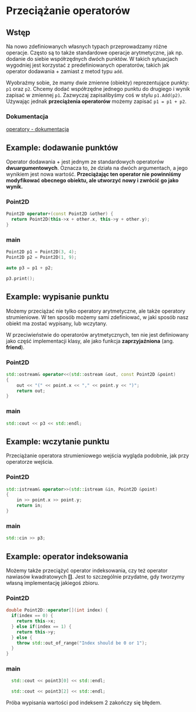 # Przeciążanie operatorów

## Wstęp

Na nowo zdefiniowanych własnych typach przeprowadzamy różne operacje.
Często są to także standardowe operacje arytmetyczne, jak np. dodanie do siebie współrzędnych dwóch punktów.
W takich sytuacjach wygodniej jest korzystać z predefiniowanych operatorów, takich jak operator dodawania $+$ zamiast z metod typu ``add``.

Wyobraźmy sobie, że mamy dwie zmienne (obiekty) reprezentujące punkty: ``p1`` oraz ``p2``. 
Chcemy dodać współrzędne jednego punktu do drugiego i wynik zapisać w zmiennej ``p1``.
Zazwyczaj zapisalibyśmy coś w stylu ``p1.Add(p2)``.
Używając jednak **przeciążenia operatorów** możemy zapisać ``p1 = p1 + p2``.

### Dokumentacja

[operatory - dokumentacja](https://en.cppreference.com/w/cpp/language/operators)

## Example: dodawanie punktów

Operator dodawania $+$ jest jednym ze standardowych operatorów **dwuargumentowych**.
Oznacza to, że działa na dwóch argumentach, a jego wynikiem jest nowa wartość.
**Przeciążając ten operator nie powinniśmy modyfikować obecnego obiektu, ale utworzyć nowy i zwrócić go jako wynik.**

### Point2D

```cpp
Point2D operator+(const Point2D &other) {
  return Point2D(this->x + other.x, this->y + other.y);
}
```

### main

```cpp
Point2D p1 = Point2D(3, 4);
Point2D p2 = Point2D(1, 9);

auto p3 = p1 + p2;

p3.print();
```

## Example: wypisanie punktu

Możemy przeciążać nie tylko operatory arytmetyczne, ale także operatory strumieniowe.
W ten sposób możemy sami zdefiniować, w jaki sposób nasz obiekt ma zostać wypisany, lub wczytany.

W przeciwieństwie do operatorów arytmetycznych, ten nie jest definiowany jako część implementacji klasy, ale jako funkcja **zaprzyjaźniona** (ang. __friend__).

### Point2D

```cpp
std::ostream& operator<<(std::ostream &out, const Point2D &point)
{
    out << "(" << point.x << "," << point.y << ")";
    return out;
}
```

### main
```cpp
std::cout << p3 << std::endl;
```

## Example: wczytanie punktu

Przeciążanie operatora strumieniowego wejścia wygląda podobnie, jak przy operatorze wejścia.

### Point2D

```cpp
std::istream& operator>>(std::istream &in, Point2D &point)
{
    in >> point.x >> point.y;
    return in;
}
```

### main
```cpp
std::cin >> p3;
```

## Example: operator indeksowania

Możemy także przeciążyć operator indeksowania, czy też operator nawiasów kwadratowych **[]**.
Jest to szczególnie przydatne, gdy tworzymy własną implementację jakiegoś zbioru.

### Point2D

```cpp
double Point2D::operator[](int index) {
  if(index == 0) {
    return this->x;
  } else if(index == 1) {
    return this->y;
  } else {
    throw std::out_of_range("Index should be 0 or 1");
  }
}
```

### main

```cpp
  std::cout << point3[0] << std::endl;

  std::cout << point3[2] << std::endl;
```

Próba wypisania wartości pod indeksem $2$ zakończy się błędem.